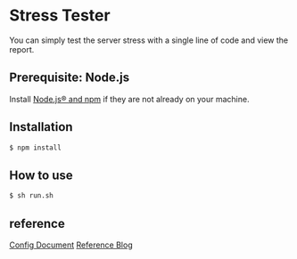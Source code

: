 # Stress Tester

You can simply test the server stress with a single line of code and view the report.

## Prerequisite: Node.js

Install [Node.js® and npm](https://nodejs.org/en/download/current/) if they are not already on your machine.

## Installation
```bash
$ npm install
``` 
 
## How to use

```bash
$ sh run.sh 
```
 
## reference
 
[Config Document](https://artillery.io/docs)
[Reference Blog](https://blog.outsider.ne.kr/1238)